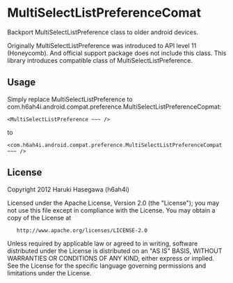 MultiSelectListPreferenceComat
====================

Backport MultiSelectListPreference class to older android devices.

Originally MultiSelectListPreference was introduced to API level 11 (Honeycomb).
And official support package does not include this class. 
This library introduces compatible class of MultiSelectListPreference.


Usage
-
Simply replace MultiSelectListPreference to com.h6ah4i.android.compat.preference.MultiSelectListPreferenceCopmat:

    <MultiSelectListPreference ~~~ />

to 

    <com.h6ah4i.android.compat.preference.MultiSelectListPreferenceCompat ~~~ />    


License
-

   Copyright 2012 Haruki Hasegawa (h6ah4i)

   Licensed under the Apache License, Version 2.0 (the "License");
   you may not use this file except in compliance with the License.
   You may obtain a copy of the License at

       http://www.apache.org/licenses/LICENSE-2.0

   Unless required by applicable law or agreed to in writing, software
   distributed under the License is distributed on an "AS IS" BASIS,
   WITHOUT WARRANTIES OR CONDITIONS OF ANY KIND, either express or implied.
   See the License for the specific language governing permissions and
   limitations under the License.

